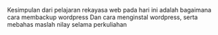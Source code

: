 Kesimpulan dari pelajaran rekayasa web pada hari ini adalah bagaimana cara membackup wordpress
Dan cara menginstal wordpress, 
serta mebahas maslah nilay selama perkuliahan
